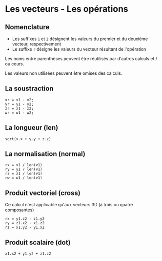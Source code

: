# Les vecteurs - Les opérations

## Nomenclature

* Les suffixes `1` et `2` désignent les valeurs du premier et du deuxième vecteur, respectivement
* Le suffixe `r` désigne les valeurs du vecteur résultant de l'opération

Les noms entre parenthèses peuvent être réutilisés par d'autres calculs et / ou cours.

Les valeurs non utilisées peuvent être omises des calculs.

## La soustraction

    xr = x1 - x2;
    yr = y1 - y2;
    zr = z1 - z2;
    wr = w1 - w2;

## La longueur (len)

    sqrt(x.x + y.y + z.z)

## La normalisation (normal)

    rx = x1 / len(v1)
    ry = y1 / len(v1)
    rz = z1 / len(v1)
    rw = w1 / len(v1)

## Produit vectoriel (cross)

Ce calcul n'est applicable qu'aux vecteurs 3D (à trois ou quatre composantes)

    rx = y1.z2 - z1.y2
    ry = z1.x2 - x1.z2
    rz = x1.y2 - y1.x2

## Produit scalaire (dot)

    x1.x2 + y1.y2 + z1.z2
